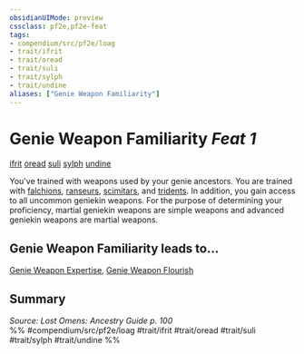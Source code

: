 ```yaml
---
obsidianUIMode: preview
cssclass: pf2e,pf2e-feat
tags:
- compendium/src/pf2e/loag
- trait/ifrit
- trait/oread
- trait/suli
- trait/sylph
- trait/undine
aliases: ["Genie Weapon Familiarity"]
---
```

# Genie Weapon Familiarity  *Feat 1*  
[ifrit](rules/traits/ifrit-b2.md)  [oread](rules/traits/oread-b2.md)  [suli](rules/traits/suli-b2.md)  [sylph](rules/traits/sylph-b2.md)  [undine](rules/traits/undine-b2.md)  


You've trained with weapons used by your genie ancestors. You are trained with [falchions](compendium/equipment/items/falchion.md), [ranseurs](compendium/equipment/items/ranseur.md), [scimitars](compendium/equipment/items/scimitar.md), and [tridents](compendium/equipment/items/trident.md). In addition, you gain access to all uncommon geniekin weapons. For the purpose of determining your proficiency, martial geniekin weapons are simple weapons and advanced geniekin weapons are martial weapons.

## Genie Weapon Familiarity leads to...

[Genie Weapon Expertise](compendium/feats/genie-weapon-expertise-loag.md), [Genie Weapon Flourish](compendium/feats/genie-weapon-flourish-loag.md)

## Summary

*Source: Lost Omens: Ancestry Guide p. 100*  
%% #compendium/src/pf2e/loag #trait/ifrit #trait/oread #trait/suli #trait/sylph #trait/undine %%